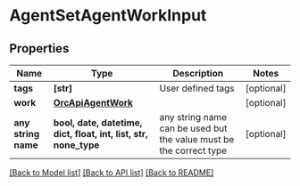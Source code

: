 # AgentSetAgentWorkInput


## Properties
Name | Type | Description | Notes
------------ | ------------- | ------------- | -------------
**tags** | **[str]** | User defined tags | [optional] 
**work** | [**OrcApiAgentWork**](OrcApiAgentWork.md) |  | [optional] 
**any string name** | **bool, date, datetime, dict, float, int, list, str, none_type** | any string name can be used but the value must be the correct type | [optional]

[[Back to Model list]](../README.md#documentation-for-models) [[Back to API list]](../README.md#documentation-for-api-endpoints) [[Back to README]](../README.md)


